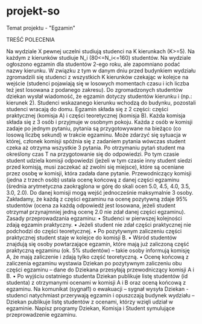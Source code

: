 # projekt-so
Temat projektu - "Egzamin"

TREŚĆ POLECENIA

Na wydziale X pewnej uczelni studiują studenci na K kierunkach (K>=5). Na każdym z kierunków studiuje N_i (80<=N_i<=160) studentów. 
Na wydziale ogłoszono egzamin dla studentów 2-ego roku, ale zapomniano podać nazwy kierunku. W związku z tym w danym dniu przed budynkiem wydziału zgromadzili się studenci z wszystkich K kierunków czekając w kolejce na wejście (studenci pojawiają się w losowych momentach czasu i ich liczba też jest losowana z podanego zakresu). Do zgromadzonych studentów dziekan wysłał wiadomość, że egzamin dotyczy studentów kierunku i (np.: kierunek 2). Studenci wskazanego kierunku wchodzą do budynku, pozostali studenci wracają do domu. 
Egzamin składa się z 2 części: części praktycznej (komisja A) i części teoretycznej (komisja B). Każda komisja składa się z 3 osób i przyjmuje w osobnym pokoju. Każda z osób w komisji zadaje po jednym pytaniu, pytania są przygotowywane na bieżąco (co losową liczbę sekund) w trakcie egzaminu. Może zdarzyć się sytuacja w której, członek komisji spóźnia się z zadaniem pytania wówczas student czeka aż otrzyma wszystkie 3 pytania. Po otrzymaniu pytań student ma określony czas T na przygotowanie się do odpowiedzi. Po tym czasie student udziela komisji odpowiedzi (jeżeli w tym czasie inny student siedzi przed komisją, musi zaczekać aż zwolni się miejsce), które są oceniane przez osobę w komisji, która zadała dane pytanie. Przewodniczący komisji (jedna z trzech osób) ustala ocenę końcową z danej części egzaminu (średnia arytmetyczna zaokrąglona w górę do skali ocen 5.0, 4.5, 4.0, 3.5, 3.0, 2.0). 
Do danej komisji mogą wejść jednocześnie maksymalnie 3 osoby. Zakładamy, że każdą z części egzaminu na ocenę pozytywną zdaje 95% studentów (ocena za każdą odpowiedź jest losowana, jeżeli student otrzymał przynajmniej jedną ocenę 2.0 nie zdał danej części egzaminu). Zasady przeprowadzania egzaminu:
• Studenci w pierwszej kolejności zdają egzamin praktyczny. 
• Jeżeli student nie zdał części praktycznej nie podchodzi do części teoretycznej. 
• Po pozytywnym zaliczeniu części praktycznej student staje w kolejce do komisji B. 
• Wśród studentów znajdują się osoby powtarzające egzamin, które mają już zaliczoną część praktyczną egzaminu (ok. 5% studentów) – takie osoby informują komisję A, że mają zaliczenie i zdają tylko część teoretyczną. 
• Ocenę końcową z zaliczenia egzaminu wystawia Dziekan po pozytywnym zaliczeniu obu części egzaminu – dane do Dziekana przesyłają przewodniczący komisji A i B. 
• Po wyjściu ostatniego studenta Dziekan publikuje listę studentów (id studenta) z otrzymanymi ocenami w komisji A i B oraz oceną końcową z egzaminu. 
Na komunikat (sygnał1) o ewakuacji – sygnał wysyła Dziekan - studenci natychmiast przerywają egzamin i opuszczają budynek wydziału – Dziekan publikuje listę studentów z ocenami, którzy wzięli udział w egzaminie. 
Napisz programy Dziekan, Komisja i Student symulujące przeprowadzenie egzaminu.
